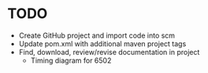 # TODO

* Create GitHub project and import code into scm
* Update pom.xml with additional maven project tags
* Find, download, review/revise documentation in project
    * Timing diagram for 6502
